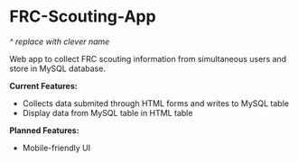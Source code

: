 # FRC-Scouting-App
*^ replace with clever name*

Web app to collect FRC scouting information from simultaneous users and store in MySQL database.

**Current Features:**

* Collects data submited through HTML forms and writes to MySQL table
* Display data from MySQL table in HTML table

**Planned Features:**

* Mobile-friendly UI
